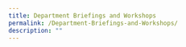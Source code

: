 ```yaml
---
title: Department Briefings and Workshops
permalink: /Department-Briefings-and-Workshops/
description: ""
---
```

